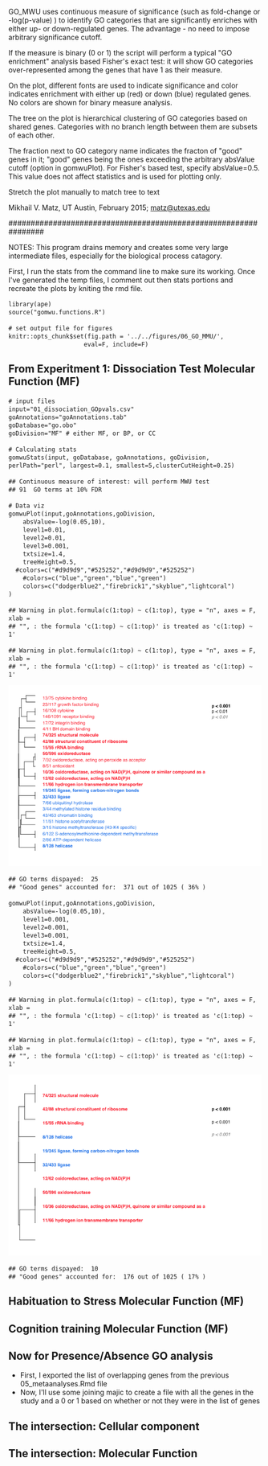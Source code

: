 GO\_MWU uses continuous measure of significance (such as fold-change or
-log(p-value) ) to identify GO categories that are significantly
enriches with either up- or down-regulated genes. The advantage - no
need to impose arbitrary significance cutoff.

If the measure is binary (0 or 1) the script will perform a typical "GO
enrichment" analysis based Fisher's exact test: it will show GO
categories over-represented among the genes that have 1 as their
measure.

On the plot, different fonts are used to indicate significance and color
indicates enrichment with either up (red) or down (blue) regulated
genes. No colors are shown for binary measure analysis.

The tree on the plot is hierarchical clustering of GO categories based
on shared genes. Categories with no branch length between them are
subsets of each other.

The fraction next to GO category name indicates the fracton of "good"
genes in it; "good" genes being the ones exceeding the arbitrary
absValue cutoff (option in gomwuPlot). For Fisher's based test, specify
absValue=0.5. This value does not affect statistics and is used for
plotting only.

Stretch the plot manually to match tree to text

Mikhail V. Matz, UT Austin, February 2015; <matz@utexas.edu>

################################################################ 

NOTES: This program drains memory and creates some very large
intermediate files, especially for the biological process catagory.

First, I run the stats from the command line to make sure its working.
Once I've generated the temp files, I comment out then stats portions
and recreate the plots by kniting the rmd file.

    library(ape)
    source("gomwu.functions.R")

    # set output file for figures 
    knitr::opts_chunk$set(fig.path = '../../figures/06_GO_MMU/',
                         eval=F, include=F)

From Experitment 1: Dissociation Test Molecular Function (MF)
-------------------------------------------------------------

    # input files
    input="01_dissociation_GOpvals.csv" 
    goAnnotations="goAnnotations.tab" 
    goDatabase="go.obo" 
    goDivision="MF" # either MF, or BP, or CC

    # Calculating stats
    gomwuStats(input, goDatabase, goAnnotations, goDivision, perlPath="perl", largest=0.1, smallest=5,clusterCutHeight=0.25)  

    ## Continuous measure of interest: will perform MWU test
    ## 91  GO terms at 10% FDR

    # Data viz
    gomwuPlot(input,goAnnotations,goDivision,
        absValue=-log(0.05,10),  
        level1=0.01, 
        level2=0.01, 
        level3=0.001, 
        txtsize=1.4,    
        treeHeight=0.5, 
      #colors=c("#d9d9d9","#525252","#d9d9d9","#525252")
        #colors=c("blue","green","blue","green") 
        colors=c("dodgerblue2","firebrick1","skyblue","lightcoral") 
    )

    ## Warning in plot.formula(c(1:top) ~ c(1:top), type = "n", axes = F, xlab =
    ## "", : the formula 'c(1:top) ~ c(1:top)' is treated as 'c(1:top) ~ 1'

    ## Warning in plot.formula(c(1:top) ~ c(1:top), type = "n", axes = F, xlab =
    ## "", : the formula 'c(1:top) ~ c(1:top)' is treated as 'c(1:top) ~ 1'

![](../../figures/06_GO_MMU/01_dissociationMF-1.png)

    ## GO terms dispayed:  25 
    ## "Good genes" accounted for:  371 out of 1025 ( 36% )

    gomwuPlot(input,goAnnotations,goDivision,
        absValue=-log(0.05,10),  
        level1=0.001, 
        level2=0.001, 
        level3=0.001, 
        txtsize=1.4,    
        treeHeight=0.5, 
      #colors=c("#d9d9d9","#525252","#d9d9d9","#525252")
        #colors=c("blue","green","blue","green") 
        colors=c("dodgerblue2","firebrick1","skyblue","lightcoral") 
    )

    ## Warning in plot.formula(c(1:top) ~ c(1:top), type = "n", axes = F, xlab =
    ## "", : the formula 'c(1:top) ~ c(1:top)' is treated as 'c(1:top) ~ 1'

    ## Warning in plot.formula(c(1:top) ~ c(1:top), type = "n", axes = F, xlab =
    ## "", : the formula 'c(1:top) ~ c(1:top)' is treated as 'c(1:top) ~ 1'

![](../../figures/06_GO_MMU/01_dissociationMF-2.png)

    ## GO terms dispayed:  10 
    ## "Good genes" accounted for:  176 out of 1025 ( 17% )

Habituation to Stress Molecular Function (MF)
---------------------------------------------

Cognition training Molecular Function (MF)
------------------------------------------

Now for Presence/Absence GO analysis
------------------------------------

-   First, I exported the list of overlapping genes from the previous
    05\_metaanalyses.Rmd file
-   Now, I'll use some joining majic to create a file with all the genes
    in the study and a 0 or 1 based on whether or not they were in the
    list of genes

The intersection: Cellular component
------------------------------------

The intersection: Molecular Function
------------------------------------
